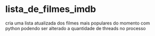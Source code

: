 # lista_de_filmes_imdb
cria uma lista atualizada dos filmes mais populares do momento com python podendo ser alterado a quantidade de threads no processo

